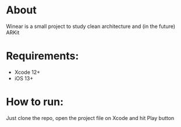 # About
Winear is a small project to study clean architecture and (in the future) ARKit

# Requirements:

- Xcode 12+
- iOS 13+

# How to run:

Just clone the repo, open the project file on Xcode and hit Play button


